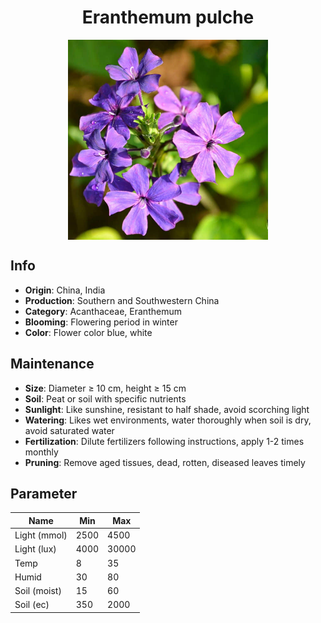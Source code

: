 <h1 align='center'>Eranthemum pulche</h1>
<p align="center">
    <img 
        align='center'
        width='320'
        src="../images/eranthemum pulche.png" 
        alt='Eranthemum pulche' />
</p>

## Info

 - **Origin**: China, India
 - **Production**: Southern and Southwestern China
 - **Category**: Acanthaceae, Eranthemum
 - **Blooming**: Flowering period in winter
 - **Color**: Flower color blue, white

## Maintenance

 - **Size**: Diameter ≥ 10 cm, height ≥ 15 cm
 - **Soil**: Peat or soil with specific nutrients
 - **Sunlight**: Like sunshine, resistant to half shade, avoid scorching light
 - **Watering**: Likes wet environments, water thoroughly when soil is dry, avoid saturated water
 - **Fertilization**: Dilute fertilizers following instructions, apply 1-2 times monthly
 - **Pruning**: Remove aged tissues, dead, rotten, diseased leaves timely

## Parameter

| Name         | Min  | Max   |
|--------------|------|-------|
| Light (mmol) | 2500 | 4500  |
| Light (lux)  | 4000 | 30000 |
| Temp         | 8    | 35    |
| Humid        | 30   | 80    |
| Soil (moist) | 15   | 60    |
| Soil (ec)    | 350  | 2000  |